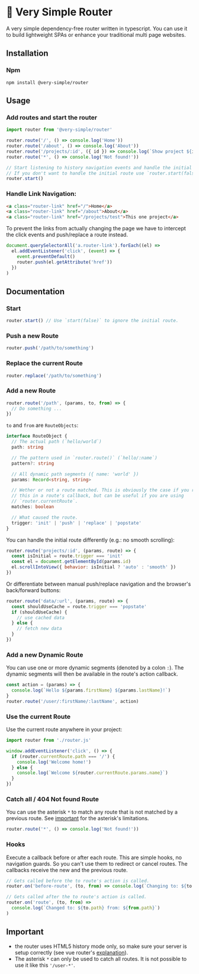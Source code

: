 # 📌 Very Simple Router

A very simple dependency-free router written in typescript. You can use it to build
lightweight SPAs or enhance your traditional multi page websites.

## Installation

### Npm

`npm install @very-simple/router`

## Usage

### Add routes and start the router

```js
import router from '@very-simple/router'

router.route('/', () => console.log('Home'))
router.route('/about', () => console.log('About'))
router.route('/projects/:id', ({ id }) => console.log(`Show project ${id}`))
router.route('*', () => console.log('Not found!'))

// Start listening to history navigation events and handle the initial route.
// If you don't want to handle the initial route use `router.start(false)`.
router.start()
```

### Handle Link Navigation:

```html
<a class="router-link" href="/">Home</a>
<a class="router-link" href="/about">About</a>
<a class="router-link" href="/projects/test">This one project</a>
```

To prevent the links from actually changing the page we have to intercept the
click events and push/replace a route instead.

```js
document.querySelectorAll('a.router-link').forEach((el) =>
  el.addEventListener('click', (event) => {
    event.preventDefault()
    router.push(el.getAttribute('href'))
  })
)
```

## Documentation

### Start

```js
router.start() // Use `start(false)` to ignore the initial route.
```

### Push a new Route

```js
router.push('/path/to/something')
```

### Replace the current Route

```js
router.replace('/path/to/something')
```

### Add a new Route

```js
router.route('/path', (params, to, from) => {
  // Do something ...
})
```

`to` and `from` are `RouteObjects`:

```ts
interface RouteObject {
  // The actual path (`hello/world`)
  path: string

  // The pattern used in `router.route()` (`hello/:name`)
  pattern?: string

  // All dynamic path segments ({ name: 'world' })
  params: Record<string, string>

  // Wether or not a route matched. This is obviously the case if you receive
  // this in a route's callback, but can be useful if you are using
  // `router.currentRoute`.
  matches: boolean

  // What caused the route.
  trigger: 'init' | 'push' | 'replace' | 'popstate'
}
```

You can handle the initial route differently (e.g.: no smooth scrolling):

```js
router.route('projects/:id', (params, route) => {
  const isInitial = route.trigger === 'init'
  const el = document.getElementById(params.id)
  el.scrollIntoView({ behavior: isInitial ? 'auto' : 'smooth' })
})
```

Or differentiate between manual push/replace navigation and the browser's
back/forward buttons:

```js
router.route('data/:url', (params, route) => {
  const shouldUseCache = route.trigger === 'popstate'
  if (shouldUseCache) {
    // use cached data
  } else {
    // fetch new data
  }
})
```

### Add a new Dynamic Route

You can use one or more dynamic segments (denoted by a colon `:`). The dynamic
segments will then be available in the route's action callback.

```js
const action = (params) => {
  console.log(`Hello ${params.firstName} ${params.lastName}!`)
}
router.route('/user/:firstName/:lastName', action)
```

### Use the current Route

Use the current route anywhere in your project:

```js
import router from './router.js'

window.addEventListener('click', () => {
  if (router.currentRoute.path === '/') {
    console.log('Welcome home!')
  } else {
    console.log(`Welcome ${router.currentRoute.params.name}`)
  }
})
```

### Catch all / 404 Not found Route

You can use the asterisk `*` to match any route that is not matched by a
previous route. See [important](#important) for the asterisk's limitations.

```js
router.route('*', () => console.log('Not found!'))
```

### Hooks

Execute a callback before or after each route. This are simple hooks, no navigation guards. So you can't use them to redirect or cancel routes. The callbacks receive the new and the previous route.

```js
// Gets called before the to route's action is called.
router.on('before-route', (to, from) => console.log(`Changing to: ${to.path}`))

// Gets called after the to route's action is called.
router.on('route', (to, from) =>
  console.log(`Changed to: ${to.path} from: ${from.path}`)
)
```

## Important

- the router uses HTML5 history mode only, so make sure your server is
  setup correctly (see vue router's [explanation](https://router.vuejs.org/guide/essentials/history-mode.html#example-server-configurations)).
- The asterisk `*` can only be used to catch all routes. It is not possible to
  use it like this `'/user-*'`.
